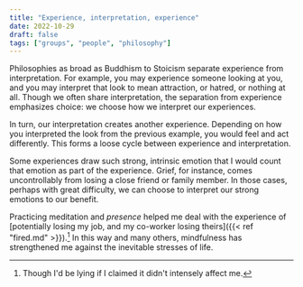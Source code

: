 ```yaml
---
title: "Experience, interpretation, experience"
date: 2022-10-29
draft: false
tags: ["groups", "people", "philosophy"]
---
```

Philosophies as broad as Buddhism to Stoicism separate experience from interpretation. For example, you may experience someone looking at you, and you may interpret that look to mean attraction, or hatred, or nothing at all. Though we often share interpretation, the separation from experience emphasizes choice: we choose how we interpret our experiences.

In turn, our interpretation creates another experience. Depending on how you interpreted the look from the previous example, you would feel and act differently. This forms a loose cycle between experience and interpretation.

Some experiences draw such strong, intrinsic emotion that I would count that emotion as part of the experience. Grief, for instance, comes uncontrollably from losing a close friend or family member. In those cases, perhaps with great difficulty, we can choose to interpret our strong emotions to our benefit.

Practicing meditation and _presence_ helped me deal with the experience of [potentially losing my job, and my co-worker losing theirs]({{< ref "fired.md" >}}).[^1] In this way and many others, mindfulness has strengthened me against the inevitable stresses of life.
[^1]: Though I'd be lying if I claimed it didn't intensely affect me. 
